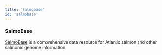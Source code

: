 ```yaml
---
title: 'Salmobase'
id: 'salmobase'
---
```


### SalmoBase

[SalmoBase](https://salmobase.org) is a comprehensive data resource for Atlantic salmon and other salmonid genome information.
